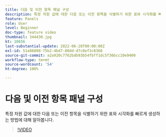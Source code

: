```yaml
---
title: 다음 및 이전 항목 패널 구성
description: 특정 차원 값에 대한 다음 또는 이전 항목을 식별하기 위한 표와 시각화를 빠르게 생성하는 방법에 대해 알아봅니다.
feature: Panels
role: User
level: Beginner
doc-type: feature video
thumbnail: 344430.jpg
kt: 10656
last-substantial-update: 2022-06-28T00:00:00Z
exl-id: 51a86808-75b2-4bd7-80dd-d7c8ef3c8368
source-git-commit: a2a920c7762bdb93b54fbff1dc5f36bcc10e9400
workflow-type: tm+mt
source-wordcount: '54'
ht-degree: 100%

---
```


# 다음 및 이전 항목 패널 구성

특정 차원 값에 대한 다음 또는 이전 항목을 식별하기 위한 표와 시각화를 빠르게 생성하는 방법에 대해 알아봅니다.

>[!VIDEO](https://video.tv.adobe.com/v/344430/?quality=12&learn=on)
